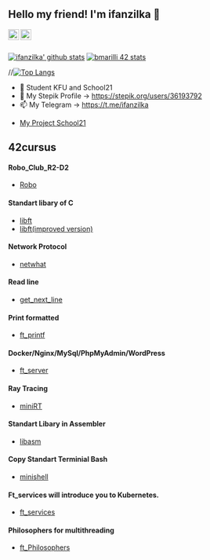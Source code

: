 ## Hello my friend! I'm ifanzilka 👋

</a>
<a href="https://github.com/ifanzilka">
	<img align="left" alt="Pawan's Github" width="22px" src="https://cdn.jsdelivr.net/npm/simple-icons@v3/icons/github.svg" />
</a>
<a href="https://t.me/ifanzilka">
	<img align="left" alt="Pawan's Telegram" width="22px" src="https://cdn.jsdelivr.net/npm/simple-icons@v3/icons/telegram.svg" />
<br/>
<br/>
	
[![ifanzilka' github stats](https://github-readme-stats.vercel.app/api?username=ifanzilka&show_icons=true&theme=dark&bg_color=ffffff&text_color=000000&title_color=000000)](https://github.com/anuraghazra/github-readme-stats)
[![bmarilli 42 stats](https://badge42.herokuapp.com/api/stats/bmarilli?privacyEmail=true)](https://github.com/JaeSeoKim/badge42)

//[![Top Langs](https://github-readme-stats.vercel.app/api/top-langs/?username=ifanzilka&layout=compact)](https://github.com/anuraghazra/github-readme-stats)

- 🔭 Student KFU and School21
- 🌱 My Stepik Profile -> https://stepik.org/users/36193792
- 📫 My Telegram -> https://t.me/ifanzilka

* [My Project School21](https://github.com/ifanzilka/My_Project_School21)

## 42cursus
#### Robo_Club_R2-D2
* [Robo](https://github.com/ifanzilka/Robo_R2-D2)
#### Standart libary of C 
 * [libft](https://github.com/ifanzilka/42libft)
 * [libft(improved version)](https://github.com/ifanzilka/libft)
#### Network Protocol
* [netwhat](https://github.com/ifanzilka/netwhat)
#### Read line
* [get_next_line](https://github.com/ifanzilka/get_next_line)
#### Print formatted
* [ft_printf](https://github.com/ifanzilka/ft_printf)
#### Docker/Nginx/MySql/PhpMyAdmin/WordPress
* [ft_server](https://github.com/ifanzilka/ft_server)
#### Ray Tracing
* [miniRT](https://github.com/ifanzilka/miniRT)
#### Standart Libary in Assembler
* [libasm](https://github.com/ifanzilka/libasm)
#### Copy Standart Terminial Bash
* [minishell](https://github.com/ifanzilka/minishell)
#### Ft_services will introduce you to Kubernetes. 
* [ft_services](https://github.com/ifanzilka/ft_services)
#### Philosophers for multithreading
* [ft_Philosophers]()
